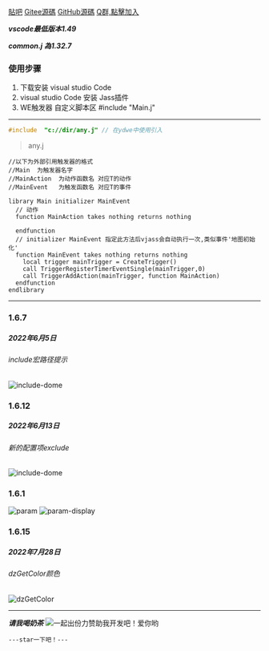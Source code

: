 [貼吧](https://tieba.baidu.com/p/6235060595?pid=127236515130&cid=0&red_tag=2862340933#127236515130)
[Gitee源碼](https://gitee.com/naichabaobao/jass)
[GitHub源碼](https://github.com/naichabaobao/jass)
[Q群,點擊加入](https://shang.qq.com/wpa/qunwpa?idkey=56ca07f1d46b310f878eb4ccf4e153697d85aac546385fab0e31b569d3b0a79e)

***vscode最低版本1.49***

***common.j 為1.32.7***

### 使用步骤
1. 下载安装 visual studio  Code
2.  visual studio  Code   安装 Jass插件
3.  WE触发器    自定义脚本区    #include  "Main.j"



--------------------------------------------------------

```cpp
#include  "c://dir/any.j" // 在ydwe中使用引入
```

>any.j
```
//以下为外部引用触发器的格式
//Main  为触发器名字
//MainAction  为动作函数名 对应T的动作
//MainEvent   为触发函数名 对应T的事件

library Main initializer MainEvent
  // 动作
  function MainAction takes nothing returns nothing
          
  endfunction
  // initializer MainEvent 指定此方法后vjass会自动执行一次,类似事件'地图初始化'
  function MainEvent takes nothing returns nothing
    local trigger mainTrigger = CreateTrigger()
    call TriggerRegisterTimerEventSingle(mainTrigger,0)
    call TriggerAddAction(mainTrigger, function MainAction)
  endfunction
endlibrary
```
--------------------------------------------------------

### 1.6.7
##### 2022年6月5日
###### include宏路径提示
![include-dome](https://gitee.com/naichabaobao/jass/raw/master/static/images/include-dome.png)

### 1.6.12
##### 2022年6月13日
###### 新的配置项exclude
![include-dome](https://gitee.com/naichabaobao/jass/raw/master/static/images/exclude-dome.png)

### 1.6.1
![param](https://gitee.com/naichabaobao/jass/raw/master/static/images/comment-param.png)
![param-display](https://gitee.com/naichabaobao/jass/raw/master/static/images/comment-param-display.png)

### 1.6.15
##### 2022年7月28日
###### dzGetColor颜色
![dzGetColor](https://gitee.com/naichabaobao/jass/raw/master/static/images/dz-color.png)

--------------------------------------------------------------

***请我喝奶茶***
![一起出份力赞助我开发吧！爱你哟](https://gitee.com/naichabaobao/jass/raw/master/static/images/qrcode.png )

```---star一下吧！---```
